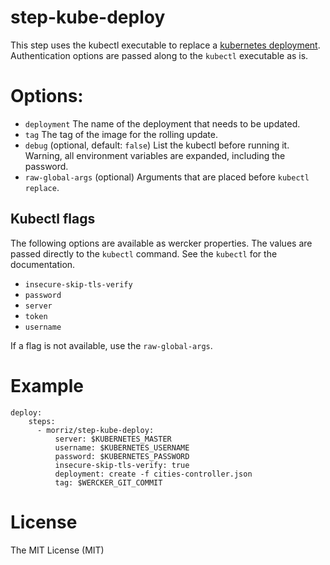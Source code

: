 # step-kube-deploy

This step uses the kubectl executable to replace a [kubernetes deployment](http://kubernetes.io/docs/user-guide/deployments/).
Authentication options are passed along to the `kubectl` executable as is.

# Options:

- `deployment` The name of the deployment that needs to be updated.
- `tag` The tag of the image for the rolling update.
- `debug` (optional, default: `false`) List the kubectl before running it.
Warning, all environment variables are expanded, including the password.
- `raw-global-args` (optional) Arguments that are placed before `kubectl replace`.

## Kubectl flags

The following options are available as wercker properties. The values are passed
directly to the `kubectl` command. See the `kubectl` for the documentation.

- `insecure-skip-tls-verify`
- `password`
- `server`
- `token`
- `username`

If a flag is not available, use the `raw-global-args`.

# Example

```
deploy:
    steps:
      - morriz/step-kube-deploy:
          server: $KUBERNETES_MASTER
          username: $KUBERNETES_USERNAME
          password: $KUBERNETES_PASSWORD
          insecure-skip-tls-verify: true
          deployment: create -f cities-controller.json
          tag: $WERCKER_GIT_COMMIT
```

# License

The MIT License (MIT)
